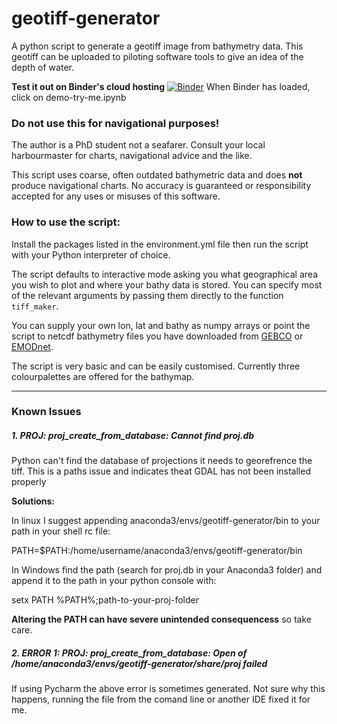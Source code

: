 # geotiff-generator

A python script to generate a geotiff image from bathymetry data. This geotiff can be uploaded to piloting software tools to give an idea of the depth of water.

**Test it out on Binder's cloud hosting**
[![Binder](https://mybinder.org/badge_logo.svg)](https://mybinder.org/v2/gh/callumrollo/geotiff-generator/18b66b96b3aa266a7531092ec34a562c33e11368) When Binder has loaded, click on demo-try-me.ipynb

### **Do not use this for navigational purposes!**

The author is a PhD student not a seafarer. Consult your local harbourmaster for charts, navigational advice and the like.

This script uses coarse, often outdated bathymetric data and does **not** produce navigational charts. No accuracy is guaranteed or responsibility accepted for any uses or misuses of this software.

### How to use the script:

Install the packages listed in the environment.yml file then run the script with your Python interpreter of choice.

The script defaults to interactive mode asking you what geographical area you wish to plot and where your bathy data is stored. You can specify most of the relevant arguments by passing them directly to the function `tiff_maker`.

You can supply your own lon, lat and bathy as numpy arrays or point the script to netcdf bathymetry files you have downloaded from [GEBCO](https://www.gebco.net/data_and_products/gridded_bathymetry_data/) or [EMODnet](https://portal.emodnet-bathymetry.eu/).

The script is very basic and can be easily customised. Currently three colourpalettes are offered for the bathymap.

--------------

### Known Issues

##### 1. PROJ: proj_create_from_database: Cannot find proj.db

Python can't find the database of projections it needs to georefrence the tiff. This is a paths issue and indicates theat GDAL has not been installed properly

**Solutions:**

In linux I suggest appending anaconda3/envs/geotiff-generator/bin to your path in your shell rc file:

PATH=$PATH:/home/username/anaconda3/envs/geotiff-generator/bin

In Windows find the path (search for proj.db in your Anaconda3 folder) and append it to the path in your python console with:

setx PATH %PATH%;path-to-your-proj-folder

**Altering the PATH can have severe unintended consequencess** so take care. 

##### 2. ERROR 1: PROJ: proj_create_from_database: Open of /home/anaconda3/envs/geotiff-generator/share/proj failed

If using Pycharm the above error is sometimes generated. Not sure why this happens, running the file from the comand line or another IDE fixed it for me.
